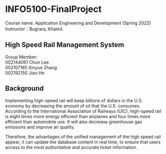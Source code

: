 # INFO5100-FinalProject
Course name: Application Engineering and Development (Spring 2022)
Instructor：Bugrara, Khaled.

## High Speed Rail Management System
Group Member:  
002144061 Chun Lee  
002107185 Xinyue Zhang  
002192150 Jiao He
                        
## Background                        
Implementing high-speed rail will keep billions of dollars in the U.S. economy by decreasing the amount of oil that the U.S. consumes.    According to the International Association of Railways (UIC), high-speed rail is eight times more energy efficient than airplanes and four times more efficient than automobile use. It will also decrease greenhouse gas emissions and improve air quality.

Therefore, the advantages of the unified management of the high speed rail appear, it can update the database content in real time, to ensure that users access to the most authoritative and accurate ticket information.                        
                        



                        
